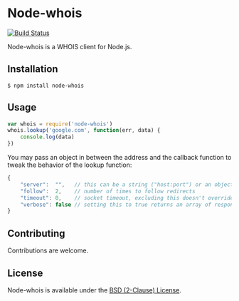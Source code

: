 # Node-whois

[![Build Status](https://drone.io/github.com/hjr265/node-whois/status.png)](https://drone.io/github.com/hjr265/node-whois/latest)

Node-whois is a WHOIS client for Node.js.

## Installation

    $ npm install node-whois

## Usage

```js
var whois = require('node-whois')
whois.lookup('google.com', function(err, data) {
	console.log(data)
})
```

You may pass an object in between the address and the callback function to tweak the behavior of the lookup function:

```js
{
	"server":  "",   // this can be a string ("host:port") or an object with host and port as its keys; leaving it empty makes lookup rely on servers.json
	"follow":  2,    // number of times to follow redirects
	"timeout": 0,    // socket timeout, excluding this doesn't override any default timeout value
	"verbose": false // setting this to true returns an array of responses from all servers
}
```

## Contributing

Contributions are welcome.

## License

Node-whois is available under the [BSD (2-Clause) License](http://opensource.org/licenses/BSD-2-Clause).
